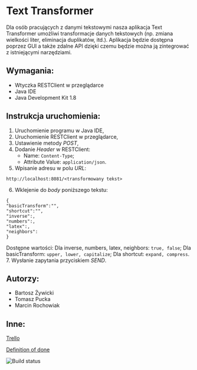 # Text Transformer
Dla osób pracujących z danymi tekstowymi nasza aplikacja Text Transformer umożliwi transformacje danych tekstowych (np. zmiana wielkości liter, eliminacja duplikatów, itd.). Aplikacja będzie dostępna poprzez GUI a także zdalne API dzięki czemu będzie można ją zintegrować z istniejącymi narzędziami.
## Wymagania:
- Wtyczka RESTClient w przeglądarce
- Java IDE
- Java Development Kit 1.8
## Instrukcja uruchomienia:
1. Uruchomienie programu w Java IDE,
2. Uruchomienie RESTClient w przeglądarce,
3. Ustawienie metody *POST*,
4. Dodanie *Header* w RESTClient:
    - Name: `Content-Type`;
    - Attribute Value: `application/json`.
5. Wpisanie adresu w polu *URL*:
```
http://localhost:8081/<transformowany tekst>
```
6. Wklejenie do *body* poniższego tekstu:
```
{
"basicTransform":"",
"shortcut":"",
"inverse":,
"numbers":,
"latex":,
"neighbors":
}
```
Dostępne wartości:
  Dla inverse, numbers, latex, neighbors: `true, false`;
  Dla basicTransform: `upper, lower, capitalize`;
  Dla shortcut: `expand, compress`.
7. Wysłanie zapytania przyciskiem *SEND*.
## Autorzy:
- Bartosz Żywicki
- Tomasz Pucka
- Marcin Rochowiak
## Inne:
[Trello](https://trello.com/b/WtxDTkbB/text-transformer)
    
[Definition of done](https://docs.google.com/spreadsheets/d/e/2PACX-1vSxEKEBzcopOqfu9OHFwQkD2oDQlztfqAW0Tf_IXjElZQyKDUrzl4-oxI78NQEHZaLh1Vorl2RSyEf3/pubhtml)

![Build status](https://travis-ci.org/bambucia100/io-text-transformer.svg?branch=master)

